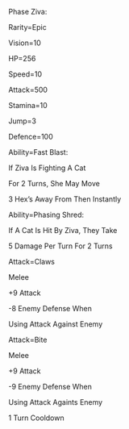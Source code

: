 Phase Ziva:

Rarity=Epic

Vision=10

HP=256

Speed=10

Attack=500

Stamina=10

Jump=3

Defence=100

Ability=Fast Blast:

If Ziva Is Fighting A Cat

For 2 Turns, She May Move

3 Hex’s Away From Then Instantly

Ability=Phasing Shred:

If A Cat Is Hit By Ziva, They Take

5 Damage Per Turn For 2 Turns

Attack=Claws

Melee

+9 Attack

-8 Enemy Defense When

Using Attack Against Enemy

Attack=Bite

Melee

+9 Attack

-9 Enemy Defense When

Using Attack Againts Enemy

1 Turn Cooldown
